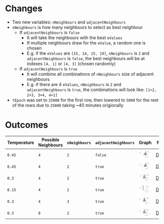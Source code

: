 # Changes

- Two new variables: `nNeighbours` and `adjacentNeighbours`
- `nNeighbours` is how many neighbours to select as best neighbour
  - If `adjacentNeighbours` is `false`
    - It will take the neighbours with the best `eValues`
    - If multiple neighbours draw for the `eValue`, a random one is chosen
    - E.g. if the `eValues` are `[15, 14, 15, 19]`, `nNeighbours` is `2` and `adjacentNeighbours` is `false`, the best neighbours will be at indexes `[4, 1]` or `[4, 3]` (chosen randomly)
  - If `adjacentNeighbours` is `true`
    - It will combine all combinations of `nNeighbours` size of adjacent neighbours
    - E.g. if there are 4 `eValues`, `nNeighbours` is `2` and `adjacentNeighbours` is `true`, the combinations will look like: `[1+2, 2+3, 3+4, 4+1]`
- `tEpoch` was set to `25000` for the first row, then lowered to `5000` for the rest of the rows due to `25000` taking ~40 minutes origionally

# Outcomes

| Temperature | Possible Neighbours | `nNeighbours` | `adjacentNeighbours` | Graph | File |
| - | - | - | - | - | - |
| `0.45` | `4` | `2` | `false` | ![l25_hist.png](prefrence/4/0.45/2/false/l25_hist.png) | [Data](prefrence/4/0.45/2/false) |
| `0.45` | `4` | `2` | `true` | ![l25_hist.png](prefrence/4/0.45/2/true/l25_hist.png) | [Data](prefrence/4/0.45/2/true) |
| `0.3` | `4` | `2` | `true` | ![l25_hist.png](prefrence/4/0.3/2/true/l25_hist.png) | [Data](prefrence/4/0.3/2/true) |
| `0.15` | `4` | `2` | `true` | ![l25_hist.png](prefrence/4/0.15/2/true/l25_hist.png) | [Data](prefrence/4/0.15/2/true) |
| `0.3` | `4` | `3` | `true` | ![l25_hist.png](prefrence/4/0.3/3/true/l25_hist.png) | [Data](prefrence/4/0.3/3/true) |
| `0.3` | `8` | `2` | `true` | ![l25_hist.png](prefrence/8/0.3/2/true/l25_hist.png) | [Data](prefrence/8/0.3/2/true) |
